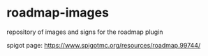 # roadmap-images
repository of images and signs for the roadmap plugin

spigot page: https://www.spigotmc.org/resources/roadmap.99744/
